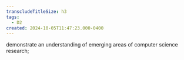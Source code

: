 ```yaml
---
transcludeTitleSize: h3
tags:
  - D2
created: 2024-10-05T11:47:23.000-0400
---
```

demonstrate an understanding of emerging areas of computer science research;